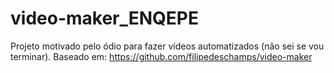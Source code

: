 # video-maker_ENQEPE
Projeto motivado pelo ódio para fazer vídeos automatizados (não sei se vou terminar). 
Baseado em: https://github.com/filipedeschamps/video-maker
